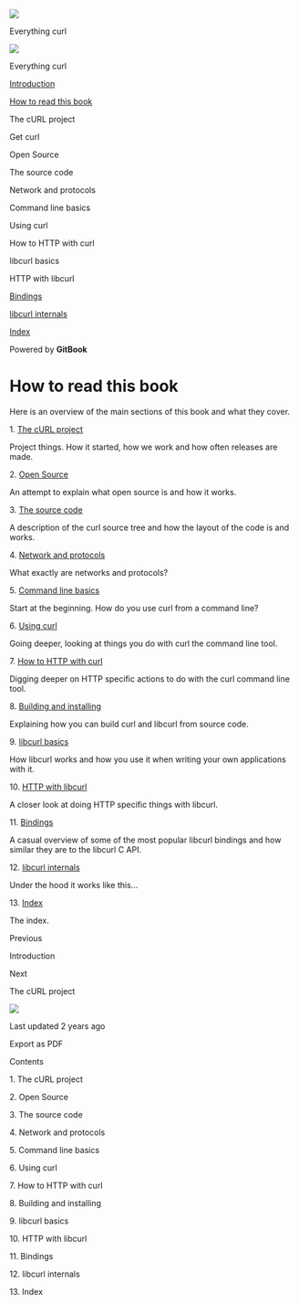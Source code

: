 <a href="index.html" class="link-a079aa82--primary-53a25e66--logoLink-10d08504"></a>

<img src="https://gblobscdn.gitbook.com/orgs%2F-LxuH0qSm4xO9nWfEBlB%2Favatar.png?alt=media" class="image-67b14f24--avatar-1c1d03ec" />

<span class="text-4505230f--UIH400-4e41e82a--textContentFamily-49a318e1--spaceNameText-677c2969">Everything curl</span>

<a href="index.html" class="link-a079aa82--primary-53a25e66--logoLink-10d08504"></a>

<img src="https://gblobscdn.gitbook.com/orgs%2F-LxuH0qSm4xO9nWfEBlB%2Favatar.png?alt=media" class="image-67b14f24--avatar-1c1d03ec" />

<span class="text-4505230f--UIH400-4e41e82a--textContentFamily-49a318e1--spaceNameText-677c2969">Everything curl</span>

<a href="index.html" class="navButton-94f2579c--navButtonClickable-161b88ca"><span class="text-4505230f--UIH300-2063425d--textContentFamily-49a318e1--navButtonLabel-14a4968f">Introduction</span></a>

<a href="how-to-read.html" class="navButton-94f2579c--navButtonClickable-161b88ca--navButtonOpened-6a88552e"><span class="text-4505230f--UIH300-2063425d--textContentFamily-49a318e1--navButtonLabel-14a4968f">How to read this book</span></a>

<span class="text-4505230f--UIH300-2063425d--textContentFamily-49a318e1--navButtonLabel-14a4968f">The cURL project</span>

<span class="text-4505230f--UIH300-2063425d--textContentFamily-49a318e1--navButtonLabel-14a4968f">Get curl</span>

<span class="text-4505230f--UIH300-2063425d--textContentFamily-49a318e1--navButtonLabel-14a4968f">Open Source</span>

<span class="text-4505230f--UIH300-2063425d--textContentFamily-49a318e1--navButtonLabel-14a4968f">The source code</span>

<span class="text-4505230f--UIH300-2063425d--textContentFamily-49a318e1--navButtonLabel-14a4968f">Network and protocols</span>

<span class="text-4505230f--UIH300-2063425d--textContentFamily-49a318e1--navButtonLabel-14a4968f">Command line basics</span>

<span class="text-4505230f--UIH300-2063425d--textContentFamily-49a318e1--navButtonLabel-14a4968f">Using curl</span>

<span class="text-4505230f--UIH300-2063425d--textContentFamily-49a318e1--navButtonLabel-14a4968f">How to HTTP with curl</span>

<span class="text-4505230f--UIH300-2063425d--textContentFamily-49a318e1--navButtonLabel-14a4968f">libcurl basics</span>

<span class="text-4505230f--UIH300-2063425d--textContentFamily-49a318e1--navButtonLabel-14a4968f">HTTP with libcurl</span>

<a href="bindings.html" class="navButton-94f2579c--navButtonClickable-161b88ca"><span class="text-4505230f--UIH300-2063425d--textContentFamily-49a318e1--navButtonLabel-14a4968f">Bindings</span></a>

<a href="internals.html" class="navButton-94f2579c--navButtonClickable-161b88ca"><span class="text-4505230f--UIH300-2063425d--textContentFamily-49a318e1--navButtonLabel-14a4968f">libcurl internals</span></a>

<a href="bookindex.html" class="navButton-94f2579c--navButtonClickable-161b88ca"><span class="text-4505230f--UIH300-2063425d--textContentFamily-49a318e1--navButtonLabel-14a4968f">Index</span></a>

<a href="https://www.gitbook.com/?utm_source=content&amp;utm_medium=trademark&amp;utm_campaign=curl-1" class="reset-3c756112--trademark-a8da4b94"></a>

<span class="text-4505230f--TextH200-a3425406--textUIFamily-5ebd8e40">Powered by **GitBook**</span>

<span class="text-4505230f--DisplayH900-bfb998fa--textContentFamily-49a318e1">How to read this book</span>
==========================================================================================================

<span class="text-4505230f--UIH300-2063425d--textUIFamily-5ebd8e40--text-8ee2c8b2"></span>

<span class="text-4505230f--UIH300-2063425d--textUIFamily-5ebd8e40--text-8ee2c8b2"></span>

<span class="text-4505230f--TextH400-3033861f--textContentFamily-49a318e1"><span data-key="ed35526ebd294cf591a3027e4b838a8b"><span data-offset-key="ed35526ebd294cf591a3027e4b838a8b:0">Here is an overview of the main sections of this book and what they cover.</span></span></span>

<span class="text-4505230f--HeadingH700-04e1a2a3--textContentFamily-49a318e1"><span data-key="faf4ca8e725f4f8e8b65e4c6f8ecf29f"><span data-offset-key="faf4ca8e725f4f8e8b65e4c6f8ecf29f:0">1. </span></span><a href="project.html" class="link-a079aa82--primary-53a25e66--link-faf6c434"><span data-key="8b8ee88dccc04d71bf7a50ebbae7578c"><span data-offset-key="8b8ee88dccc04d71bf7a50ebbae7578c:0">The cURL project</span></span></a><span data-key="2f42d73af6094c8fb95c460cedd6ccee"><span data-offset-key="2f42d73af6094c8fb95c460cedd6ccee:0"><span data-slate-zero-width="z">​</span></span></span></span>

<span class="text-4505230f--TextH400-3033861f--textContentFamily-49a318e1"><span data-key="5e63ad6897e94a4485e12fce2048699f"><span data-offset-key="5e63ad6897e94a4485e12fce2048699f:0">Project things. How it started, how we work and how often releases are made.</span></span></span>

<span class="text-4505230f--HeadingH700-04e1a2a3--textContentFamily-49a318e1"><span data-key="2c1f283db7fc4e0aa2775307b5e2c8ca"><span data-offset-key="2c1f283db7fc4e0aa2775307b5e2c8ca:0">2. </span></span><a href="opensource.html" class="link-a079aa82--primary-53a25e66--link-faf6c434"><span data-key="c1b22ed1277e4cbcb500b1fb011edae0"><span data-offset-key="c1b22ed1277e4cbcb500b1fb011edae0:0">Open Source</span></span></a><span data-key="fde4f43956244f398533470a2fb90a4f"><span data-offset-key="fde4f43956244f398533470a2fb90a4f:0"><span data-slate-zero-width="z">​</span></span></span></span>

<span class="text-4505230f--TextH400-3033861f--textContentFamily-49a318e1"><span data-key="891615a50a724ddda9f00866debcfa9a"><span data-offset-key="891615a50a724ddda9f00866debcfa9a:0">An attempt to explain what open source is and how it works.</span></span></span>

<span class="text-4505230f--HeadingH700-04e1a2a3--textContentFamily-49a318e1"><span data-key="88c09089a8e5432f9f8f9c1a2c655c31"><span data-offset-key="88c09089a8e5432f9f8f9c1a2c655c31:0">3. </span></span><a href="source.html" class="link-a079aa82--primary-53a25e66--link-faf6c434"><span data-key="f58c750ce3974c8fbd70dd538d941709"><span data-offset-key="f58c750ce3974c8fbd70dd538d941709:0">The source code</span></span></a><span data-key="d694b393a6aa4786bb00e64cdf88a43f"><span data-offset-key="d694b393a6aa4786bb00e64cdf88a43f:0"><span data-slate-zero-width="z">​</span></span></span></span>

<span class="text-4505230f--TextH400-3033861f--textContentFamily-49a318e1"><span data-key="6d24cc23a75c46e994723e75531873c5"><span data-offset-key="6d24cc23a75c46e994723e75531873c5:0">A description of the curl source tree and how the layout of the code is and works.</span></span></span>

<span class="text-4505230f--HeadingH700-04e1a2a3--textContentFamily-49a318e1"><span data-key="3b553baa21554846b18844deb212c0e7"><span data-offset-key="3b553baa21554846b18844deb212c0e7:0">4. </span></span><a href="protocols.html" class="link-a079aa82--primary-53a25e66--link-faf6c434"><span data-key="5e82e59bfcd9423dbc7ed3a791423d9d"><span data-offset-key="5e82e59bfcd9423dbc7ed3a791423d9d:0">Network and protocols</span></span></a><span data-key="a83c3050e184470089b61c0950c054ff"><span data-offset-key="a83c3050e184470089b61c0950c054ff:0"><span data-slate-zero-width="z">​</span></span></span></span>

<span class="text-4505230f--TextH400-3033861f--textContentFamily-49a318e1"><span data-key="576d89c7bc1f4b439798b9db184905d6"><span data-offset-key="576d89c7bc1f4b439798b9db184905d6:0">What exactly are networks and protocols?</span></span></span>

<span class="text-4505230f--HeadingH700-04e1a2a3--textContentFamily-49a318e1"><span data-key="9e85d4125abf46d08cc8d9f628cf75cf"><span data-offset-key="9e85d4125abf46d08cc8d9f628cf75cf:0">5. </span></span><a href="cmdline.html" class="link-a079aa82--primary-53a25e66--link-faf6c434"><span data-key="1e95db0b7130427a832fd19982f1a3b5"><span data-offset-key="1e95db0b7130427a832fd19982f1a3b5:0">Command line basics</span></span></a><span data-key="7f2d1a88fb524e23a6139b2799ce6065"><span data-offset-key="7f2d1a88fb524e23a6139b2799ce6065:0"><span data-slate-zero-width="z">​</span></span></span></span>

<span class="text-4505230f--TextH400-3033861f--textContentFamily-49a318e1"><span data-key="d441f6453fde4ad0af766c8148dfd047"><span data-offset-key="d441f6453fde4ad0af766c8148dfd047:0">Start at the beginning. How do you use curl from a command line?</span></span></span>

<span class="text-4505230f--HeadingH700-04e1a2a3--textContentFamily-49a318e1"><span data-key="b8c165aaede14f4d85d6850400a2fcfc"><span data-offset-key="b8c165aaede14f4d85d6850400a2fcfc:0">6. </span></span><a href="usingcurl.html" class="link-a079aa82--primary-53a25e66--link-faf6c434"><span data-key="88abf26b51254d4893edcfc9965ff17b"><span data-offset-key="88abf26b51254d4893edcfc9965ff17b:0">Using curl</span></span></a><span data-key="62d69ad1556941b8834150e141079116"><span data-offset-key="62d69ad1556941b8834150e141079116:0"><span data-slate-zero-width="z">​</span></span></span></span>

<span class="text-4505230f--TextH400-3033861f--textContentFamily-49a318e1"><span data-key="a65d1e21b37243c39778fa6ee6fe325d"><span data-offset-key="a65d1e21b37243c39778fa6ee6fe325d:0">Going deeper, looking at things you do with curl the command line tool.</span></span></span>

<span class="text-4505230f--HeadingH700-04e1a2a3--textContentFamily-49a318e1"><span data-key="aacd7215a354449693209eff3f36e41b"><span data-offset-key="aacd7215a354449693209eff3f36e41b:0">7. </span></span><a href="http.html" class="link-a079aa82--primary-53a25e66--link-faf6c434"><span data-key="8e253b7c997847b38c5ee3ca958fb588"><span data-offset-key="8e253b7c997847b38c5ee3ca958fb588:0">How to HTTP with curl</span></span></a><span data-key="93afad123ce6452fae9bc45f2e54f90a"><span data-offset-key="93afad123ce6452fae9bc45f2e54f90a:0"><span data-slate-zero-width="z">​</span></span></span></span>

<span class="text-4505230f--TextH400-3033861f--textContentFamily-49a318e1"><span data-key="e59959f9d93d4e1eb6c39a9c65304546"><span data-offset-key="e59959f9d93d4e1eb6c39a9c65304546:0">Digging deeper on HTTP specific actions to do with the curl command line tool.</span></span></span>

<span class="text-4505230f--HeadingH700-04e1a2a3--textContentFamily-49a318e1"><span data-key="8e321accfa7747ca8aa85e0f82c5365b"><span data-offset-key="8e321accfa7747ca8aa85e0f82c5365b:0">8. </span></span><a href="source/build.html" class="link-a079aa82--primary-53a25e66--link-faf6c434"><span data-key="e8039e2f775841428c240e2756a3834c"><span data-offset-key="e8039e2f775841428c240e2756a3834c:0">Building and installing</span></span></a><span data-key="a8e62c9a815a4d38b045b93165c162f0"><span data-offset-key="a8e62c9a815a4d38b045b93165c162f0:0"><span data-slate-zero-width="z">​</span></span></span></span>

<span class="text-4505230f--TextH400-3033861f--textContentFamily-49a318e1"><span data-key="5591b3f2794843019b6deaf25d2a5ba2"><span data-offset-key="5591b3f2794843019b6deaf25d2a5ba2:0">Explaining how you can build curl and libcurl from source code.</span></span></span>

<span class="text-4505230f--HeadingH700-04e1a2a3--textContentFamily-49a318e1"><span data-key="3b76343f1c784e20804654fc6a6144d9"><span data-offset-key="3b76343f1c784e20804654fc6a6144d9:0">9. </span></span><a href="libcurl.html" class="link-a079aa82--primary-53a25e66--link-faf6c434"><span data-key="ca99c7ff174d4e21afc3f97b648bca63"><span data-offset-key="ca99c7ff174d4e21afc3f97b648bca63:0">libcurl basics</span></span></a><span data-key="e25919a8c877465291dd1dfb6bf4a699"><span data-offset-key="e25919a8c877465291dd1dfb6bf4a699:0"><span data-slate-zero-width="z">​</span></span></span></span>

<span class="text-4505230f--TextH400-3033861f--textContentFamily-49a318e1"><span data-key="1ef1447a0aee4556be747a1b2542885d"><span data-offset-key="1ef1447a0aee4556be747a1b2542885d:0">How libcurl works and how you use it when writing your own applications with it.</span></span></span>

<span class="text-4505230f--HeadingH700-04e1a2a3--textContentFamily-49a318e1"><span data-key="7d4eb7df09a54755bcf1462c9b97e16e"><span data-offset-key="7d4eb7df09a54755bcf1462c9b97e16e:0">10. </span></span><a href="libcurl-http.html" class="link-a079aa82--primary-53a25e66--link-faf6c434"><span data-key="34c9b859bbc649b69739996a5bcc7369"><span data-offset-key="34c9b859bbc649b69739996a5bcc7369:0">HTTP with libcurl</span></span></a><span data-key="06b00814b0bc41bc85e3eb566875d520"><span data-offset-key="06b00814b0bc41bc85e3eb566875d520:0"><span data-slate-zero-width="z">​</span></span></span></span>

<span class="text-4505230f--TextH400-3033861f--textContentFamily-49a318e1"><span data-key="1749acd6fcaa44e498871afd8a94852d"><span data-offset-key="1749acd6fcaa44e498871afd8a94852d:0">A closer look at doing HTTP specific things with libcurl.</span></span></span>

<span class="text-4505230f--HeadingH700-04e1a2a3--textContentFamily-49a318e1"><span data-key="115dda2f185d4843b8e43def196323ca"><span data-offset-key="115dda2f185d4843b8e43def196323ca:0">11. </span></span><a href="bindings.html" class="link-a079aa82--primary-53a25e66--link-faf6c434"><span data-key="bac258485a8a4ce09ed943891c2fcd4e"><span data-offset-key="bac258485a8a4ce09ed943891c2fcd4e:0">Bindings</span></span></a><span data-key="577cd2400d5142beb8f66357bdfe459a"><span data-offset-key="577cd2400d5142beb8f66357bdfe459a:0"><span data-slate-zero-width="z">​</span></span></span></span>

<span class="text-4505230f--TextH400-3033861f--textContentFamily-49a318e1"><span data-key="86d79b197db24a7e81a23f5c6535f7fd"><span data-offset-key="86d79b197db24a7e81a23f5c6535f7fd:0">A casual overview of some of the most popular libcurl bindings and how similar they are to the libcurl C API.</span></span></span>

<span class="text-4505230f--HeadingH700-04e1a2a3--textContentFamily-49a318e1"><span data-key="9d92d7fdacd44fd0a652bc0a520e7ec4"><span data-offset-key="9d92d7fdacd44fd0a652bc0a520e7ec4:0">12. </span></span><a href="internals.html" class="link-a079aa82--primary-53a25e66--link-faf6c434"><span data-key="9045fef297e1486e806c5c2ddbe4f1ed"><span data-offset-key="9045fef297e1486e806c5c2ddbe4f1ed:0">libcurl internals</span></span></a><span data-key="e52c60d879894ed9901d95c2f46259c1"><span data-offset-key="e52c60d879894ed9901d95c2f46259c1:0"><span data-slate-zero-width="z">​</span></span></span></span>

<span class="text-4505230f--TextH400-3033861f--textContentFamily-49a318e1"><span data-key="20f5c57d6c1e4d75b336a2bca164fe34"><span data-offset-key="20f5c57d6c1e4d75b336a2bca164fe34:0">Under the hood it works like this…</span></span></span>

<span class="text-4505230f--HeadingH700-04e1a2a3--textContentFamily-49a318e1"><span data-key="f222516a45e647ca950b619354a861dd"><span data-offset-key="f222516a45e647ca950b619354a861dd:0">13. </span></span><a href="bookindex.html" class="link-a079aa82--primary-53a25e66--link-faf6c434"><span data-key="7442013d52164795a3a4c2714d1438f1"><span data-offset-key="7442013d52164795a3a4c2714d1438f1:0">Index</span></span></a><span data-key="a08326e2df894d28875a7f5159130e1e"><span data-offset-key="a08326e2df894d28875a7f5159130e1e:0"><span data-slate-zero-width="z">​</span></span></span></span>

<span class="text-4505230f--TextH400-3033861f--textContentFamily-49a318e1"><span data-key="a46002005a9d41e586bcbd6237d81c3c"><span data-offset-key="a46002005a9d41e586bcbd6237d81c3c:0">The index.</span></span></span>

<a href="index.html" class="reset-3c756112--card-6570f064--whiteCard-fff091a4--cardPrevious-56a5e674"></a>

<span class="text-4505230f--TextH200-a3425406--textContentFamily-49a318e1">Previous</span>

<span class="text-4505230f--UIH400-4e41e82a--textContentFamily-49a318e1">Introduction</span>

<a href="project.html" class="reset-3c756112--card-6570f064--whiteCard-fff091a4--cardNext-19241c42"></a>

<span class="text-4505230f--TextH200-a3425406--textContentFamily-49a318e1">Next</span>

<span class="text-4505230f--UIH400-4e41e82a--textContentFamily-49a318e1">The cURL project</span>

<img src="https://avatars.githubusercontent.com/u/66654881?v=4" class="image-67b14f24--avatar-1c1d03ec" />

<span class="text-4505230f--TextH200-a3425406--textContentFamily-49a318e1">Last updated 2 years ago</span>

<span class="text-4505230f--UIH300-2063425d--textUIFamily-5ebd8e40">Export as PDF</span>

<span class="text-4505230f--InfoH100-1e92e1d1--textContentFamily-49a318e1">Contents</span>

<a href="how-to-read.html#1-the-curl-project" class="reset-3c756112--menuItem-aa02f6ec--menuItemLight-757d5235--menuItemInline-173bdf97--pageTocItem-f4427024"></a>

<span class="text-4505230f--UIH300-2063425d--textContentFamily-49a318e1"><span class="text-4505230f--UIH200-50ead35f--textContentFamily-49a318e1">1. The cURL project</span></span>

<a href="how-to-read.html#2-open-source" class="reset-3c756112--menuItem-aa02f6ec--menuItemLight-757d5235--menuItemInline-173bdf97--pageTocItem-f4427024"></a>

<span class="text-4505230f--UIH300-2063425d--textContentFamily-49a318e1"><span class="text-4505230f--UIH200-50ead35f--textContentFamily-49a318e1">2. Open Source</span></span>

<a href="how-to-read.html#3-the-source-code" class="reset-3c756112--menuItem-aa02f6ec--menuItemLight-757d5235--menuItemInline-173bdf97--pageTocItem-f4427024"></a>

<span class="text-4505230f--UIH300-2063425d--textContentFamily-49a318e1"><span class="text-4505230f--UIH200-50ead35f--textContentFamily-49a318e1">3. The source code</span></span>

<a href="how-to-read.html#4-network-and-protocols" class="reset-3c756112--menuItem-aa02f6ec--menuItemLight-757d5235--menuItemInline-173bdf97--pageTocItem-f4427024"></a>

<span class="text-4505230f--UIH300-2063425d--textContentFamily-49a318e1"><span class="text-4505230f--UIH200-50ead35f--textContentFamily-49a318e1">4. Network and protocols</span></span>

<a href="how-to-read.html#5-command-line-basics" class="reset-3c756112--menuItem-aa02f6ec--menuItemLight-757d5235--menuItemInline-173bdf97--pageTocItem-f4427024"></a>

<span class="text-4505230f--UIH300-2063425d--textContentFamily-49a318e1"><span class="text-4505230f--UIH200-50ead35f--textContentFamily-49a318e1">5. Command line basics</span></span>

<a href="how-to-read.html#6-using-curl" class="reset-3c756112--menuItem-aa02f6ec--menuItemLight-757d5235--menuItemInline-173bdf97--pageTocItem-f4427024"></a>

<span class="text-4505230f--UIH300-2063425d--textContentFamily-49a318e1"><span class="text-4505230f--UIH200-50ead35f--textContentFamily-49a318e1">6. Using curl</span></span>

<a href="how-to-read.html#7-how-to-http-with-curl" class="reset-3c756112--menuItem-aa02f6ec--menuItemLight-757d5235--menuItemInline-173bdf97--pageTocItem-f4427024"></a>

<span class="text-4505230f--UIH300-2063425d--textContentFamily-49a318e1"><span class="text-4505230f--UIH200-50ead35f--textContentFamily-49a318e1">7. How to HTTP with curl</span></span>

<a href="how-to-read.html#8-building-and-installing" class="reset-3c756112--menuItem-aa02f6ec--menuItemLight-757d5235--menuItemInline-173bdf97--pageTocItem-f4427024"></a>

<span class="text-4505230f--UIH300-2063425d--textContentFamily-49a318e1"><span class="text-4505230f--UIH200-50ead35f--textContentFamily-49a318e1">8. Building and installing</span></span>

<a href="how-to-read.html#9-libcurl-basics" class="reset-3c756112--menuItem-aa02f6ec--menuItemLight-757d5235--menuItemInline-173bdf97--pageTocItem-f4427024"></a>

<span class="text-4505230f--UIH300-2063425d--textContentFamily-49a318e1"><span class="text-4505230f--UIH200-50ead35f--textContentFamily-49a318e1">9. libcurl basics</span></span>

<a href="how-to-read.html#10-http-with-libcurl" class="reset-3c756112--menuItem-aa02f6ec--menuItemLight-757d5235--menuItemInline-173bdf97--pageTocItem-f4427024"></a>

<span class="text-4505230f--UIH300-2063425d--textContentFamily-49a318e1"><span class="text-4505230f--UIH200-50ead35f--textContentFamily-49a318e1">10. HTTP with libcurl</span></span>

<a href="how-to-read.html#11-bindings" class="reset-3c756112--menuItem-aa02f6ec--menuItemLight-757d5235--menuItemInline-173bdf97--pageTocItem-f4427024"></a>

<span class="text-4505230f--UIH300-2063425d--textContentFamily-49a318e1"><span class="text-4505230f--UIH200-50ead35f--textContentFamily-49a318e1">11. Bindings</span></span>

<a href="how-to-read.html#12-libcurl-internals" class="reset-3c756112--menuItem-aa02f6ec--menuItemLight-757d5235--menuItemInline-173bdf97--pageTocItem-f4427024"></a>

<span class="text-4505230f--UIH300-2063425d--textContentFamily-49a318e1"><span class="text-4505230f--UIH200-50ead35f--textContentFamily-49a318e1">12. libcurl internals</span></span>

<a href="how-to-read.html#13-index" class="reset-3c756112--menuItem-aa02f6ec--menuItemLight-757d5235--menuItemInline-173bdf97--pageTocItem-f4427024"></a>

<span class="text-4505230f--UIH300-2063425d--textContentFamily-49a318e1"><span class="text-4505230f--UIH200-50ead35f--textContentFamily-49a318e1">13. Index</span></span>
